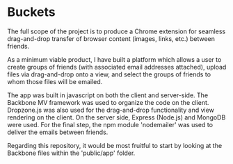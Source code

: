Buckets
=======

The full scope of the project is to produce a Chrome extension for seamless drag-and-drop transfer of browser content (images, links, etc.) between friends.

As a minimum viable product, I have built a platform which allows a user to create groups of friends (with associated email addresses attached), upload files via drag-and-drop onto a view, and select the groups of friends to whom those files will be emailed.

The app was built in javascript on both the client and server-side. The Backbone MV framework was used to organize the code on the client. Dropzone.js was also used for the drag-and-drop functionality and view rendering on the client. On the server side, Express (Node.js) and MongoDB were used. For the final step, the npm module 'nodemailer' was used to deliver the emails between friends.

Regarding this repository, it would be most fruitful to start by looking at the Backbone files within the 'public/app' folder.

